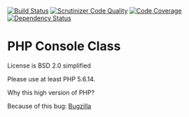 [![Build Status](https://scrutinizer-ci.com/g/maikgreubel/caribu-console/badges/build.png?b=master)](https://scrutinizer-ci.com/g/maikgreubel/caribu-console/build-status/master)
[![Scrutinizer Code Quality](https://scrutinizer-ci.com/g/maikgreubel/caribu-console/badges/quality-score.png?b=master)](https://scrutinizer-ci.com/g/maikgreubel/caribu-console/?branch=master)
[![Code Coverage](https://scrutinizer-ci.com/g/maikgreubel/caribu-console/badges/coverage.png?b=master)](https://scrutinizer-ci.com/g/maikgreubel/caribu-console/?branch=master)
[![Dependency Status](https://www.versioneye.com/user/projects/561155a1a19334001e000026/badge.svg?style=flat)](https://www.versioneye.com/user/projects/561155a1a19334001e000026)

PHP Console Class
==

License is BSD 2.0 simplified

Please use at least PHP 5.6.14.

Why this high version of PHP?

Because of this bug: [Bugzilla](https://bugs.php.net/bug.php?id=69900)